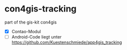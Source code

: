 con4gis-tracking
================

part of the gis-kit con4gis

- [x] Contao-Modul
- [ ] Android-Code liegt unter https://github.com/Kuestenschmiede/app4gis_tracking